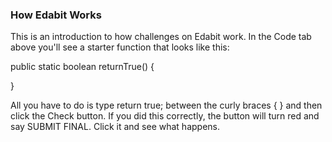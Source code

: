 ### How Edabit Works

This is an introduction to how challenges on Edabit work. In the Code tab above you'll see a starter function that looks like this:

public static boolean returnTrue() {

}

All you have to do is type return true; between the curly braces { } and then click the Check button. If you did this correctly, the button will turn red and say SUBMIT FINAL. Click it and see what happens.